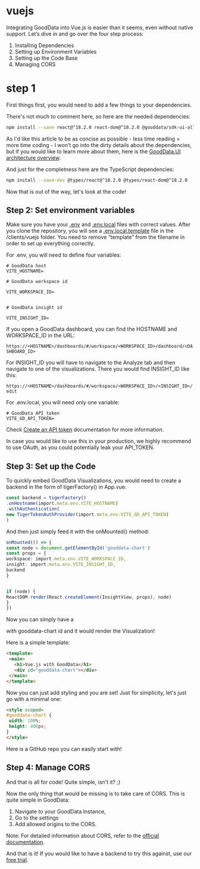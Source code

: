# vuejs

Integrating GoodData into Vue.js is easier than it seems, even without native support. Let’s dive in and go over the four step process:

1. Installing Dependencies
1. Setting up Environment Variables
1. Setting up the Code Base
1. Managing CORS


# step 1

First things first, you would need to add a few things to your dependencies.

There's not much to comment here, so here are the needed dependencies:

```bash
npm install --save react@^18.2.0 react-dom@^18.2.0 @gooddata/sdk-ui-all @gooddata/sdk-backend-tiger
```

As I'd like this article to be as concise as possible - less time reading = more time coding - I won't go into the dirty details about the dependencies, but if you would like to learn more about them, here is the [GoodData.UI architecture overview](https://www.gooddata.com/docs/gooddata-ui/latest/architecture/architecture_overview/).


And just for the completness here are the TypeScript dependencies:

```bash
npm install --save-dev @types/react@^18.2.0 @types/react-dom@^18.2.0
```

Now that is out of the way, let's look at the code!

## Step 2: Set environment variables
Make sure you have your [.env](./.env) and [.env.local](./.env.local.template) files with correct values. After you clone the repository, you will see a [.env.local.template](./.env.local.template) file in the /clients/vuejs folder. You need to remove “template” from the filename in order to set up everything correctly.

For .env, you will need to define four variables:
```
# GoodData host
VITE_HOSTNAME=

# GoodData workspace id

VITE_WORKSPACE_ID=


# GoodData insight id

VITE_INSIGHT_ID=
```

If you open a GoodData dashboard, you can find the HOSTNAME and WORKSPACE_ID in the URL:

`https://<HOSTNAME>/dashboards/#/workspace/<WORKSPACE_ID>/dashboard/<DASHBOARD_ID>`

For INSIGHT_ID you will have to navigate to the Analyze tab and then navigate to one of the visualizations. There you would find INSIGHT_ID like this:

`https://<HOSTNAME>/dashboards/#/workspace/<WORKSPACE_ID>/<INSIGHT_ID>/edit`

For .env.local, you will need only one variable:

```
# GoodData API token
VITE_GD_API_TOKEN=
```
Check [Create an API token](https://www.gooddata.com/developers/cloud-native/doc/cloud/getting-started/create-api-token/) documentation for more information.

In case you would like to use this in your production, we highly recommend to use OAuth, as you could potentially leak your API_TOKEN.

## Step 3: Set up the Code

To quickly embed GoodData Visualizations, you would need to create a backend in the form of tigerFactory() in App.vue:

```typescript
const backend = tigerFactory()
.onHostname(import.meta.env.VITE_HOSTNAME)
.withAuthentication(
new TigerTokenAuthProvider(import.meta.env.VITE_GD_API_TOKEN)
)
```

And then just simply feed it with the onMounted() method:

```typescript
onMounted(() => {
const node = document.getElementById('gooddata-chart')
const props = {
workspace: import.meta.env.VITE_WORKSPACE_ID,
insight: import.meta.env.VITE_INSIGHT_ID,
backend
}


if (node) {
ReactDOM.render(React.createElement(InsightView, props), node)
}
})
```

Now you can simply have a <div> with gooddata-chart id and it would render the Visualization!

Here is a simple template:

```html
<template>
 <main>
   <h1>Vue.js with GoodData</h1>
   <div id="gooddata-chart"></div>
 </main>
</template>
```
Now you can just add styling and you are set! Just for simplicity, let's just go with a minimal one:

```html
<style scoped>
#gooddata-chart {
 width: 100%;
 height: 400px;
}
</style>
```


Here is a GitHub repo you can easily start with!

## Step 4: Manage CORS
And that is all for code! Quite simple, isn't it? ;)

Now the only thing that would be missing is to take care of CORS. This is quite simple in GoodData:
1. Navigate to your GoodData Instance,
1. Go to the settings
1. Add allowed origins to the CORS.

Note: For detailed information about CORS, refer to the [official documentation](https://www.gooddata.com/docs/cloud/manage-organization/set-up-cors-for-organization/).

And that is it! If you would like to have a backend to try this against, use our [free trial](https://www.gooddata.com/trial/).
